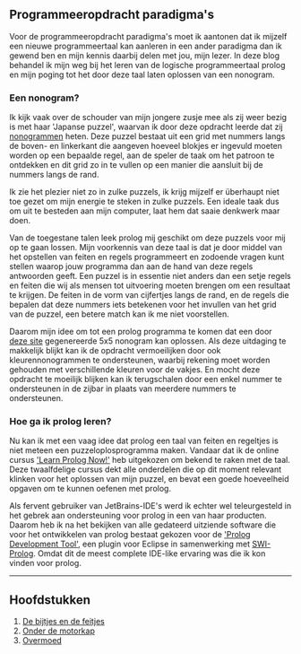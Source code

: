 ## Programmeeropdracht paradigma's


Voor de programmeeropdracht paradigma's moet ik aantonen dat ik mijzelf een nieuwe programmeertaal kan aanleren in een ander paradigma dan ik gewend ben en mijn kennis daarbij delen met jou, mijn lezer. In deze blog behandel ik mijn weg bij het leren van de logische programmeertaal prolog en mijn poging tot het door deze taal laten oplossen van een nonogram.

### Een nonogram?

Ik kijk vaak over de schouder van mijn jongere zusje mee als zij weer bezig is met haar 'Japanse puzzel', waarvan ik door deze opdracht leerde dat zij [nonogrammen](https://nl.wikipedia.org/wiki/Nonogram) heten. Deze puzzel bestaat uit een grid met nummers langs de boven- en linkerkant die aangeven hoeveel blokjes er ingevuld moeten worden op een bepaalde regel, aan de speler de taak om het patroon te ontdekken en dit grid zo in te vullen op een manier die aansluit bij de nummers langs de rand.

Ik zie het plezier niet zo in zulke puzzels, ik krijg mijzelf er überhaupt niet toe gezet om mijn energie te steken in zulke puzzels. Een ideale taak dus om uit te besteden aan mijn computer, laat hem dat saaie denkwerk maar doen.

Van de toegestane talen leek prolog mij geschikt om deze puzzels voor mij op te gaan lossen. Mijn voorkennis van deze taal is dat je door middel van het opstellen van feiten en regels programmeert en zodoende vragen kunt stellen waarop jouw programma dan aan de hand van deze regels antwoorden geeft. Een puzzel is in essentie niet anders dan een setje regels en feiten die wij als mensen tot uitvoering moeten brengen om een resultaat te krijgen. De feiten in de vorm van cijfertjes langs de rand, en de regels die bepalen dat deze nummers iets betekenen voor het invullen van het grid van de puzzel, een betere match kan ik me niet voorstellen.

Daarom mijn idee om tot een prolog programma te komen dat een door [deze site](https://nl.puzzle-nonograms.com/) gegenereerde 5x5 nonogram kan oplossen. Als deze uitdaging te makkelijk blijkt kan ik de opdracht vermoeilijken door ook kleurennonogrammen te ondersteunen, waarbij rekening moet worden gehouden met verschillende kleuren voor de vakjes. En mocht deze opdracht te moeilijk blijken kan ik terugschalen door een enkel nummer te ondersteunen in de zijbar in plaats van meerdere nummers te ondersteunen.

### Hoe ga ik prolog leren?

Nu kan ik met een vaag idee dat prolog een taal van feiten en regeltjes is niet meteen een puzzeloplosprogramma maken. Vandaar dat ik de online cursus ['Learn Prolog Now!'](http://www.learnprolognow.org/index.php) heb uitgekozen om bekend te raken met de taal. Deze twaalfdelige cursus dekt alle onderdelen die op dit moment relevant klinken voor het oplossen van mijn puzzel, en bevat een goede hoeveelheid opgaven om te kunnen oefenen met prolog.

Als fervent gebruiker van JetBrains-IDE's werd ik echter wel teleurgesteld in het gebrek aan ondersteuning voor prolog in een van haar producten. Daarom heb ik na het bekijken van alle gedateerd uitziende software die voor het ontwikkelen van prolog bestaat gekozen voor de ['Prolog Development Tool'](https://sewiki.iai.uni-bonn.de/research/pdt/docs/start), een plugin voor Eclipse in samenwerking met [SWI-Prolog](https://www.swi-prolog.org/). Omdat dit de meest complete IDE-like ervaring was die ik kon vinden voor prolog.

---

## Hoofdstukken

1. [De bijtjes en de feitjes](bees.md) 
2. [Onder de motorkap](hood.md)
3. [Overmoed](attempt1.md)
